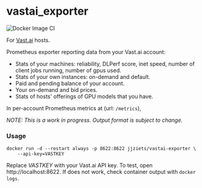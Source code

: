 # vastai_exporter

![Docker Image CI](https://github.com/500farm/prometheus-vastai/actions/workflows/docker-image.yml/badge.svg)

For [Vast.ai](https://vast.ai) hosts.

Prometheus exporter reporting data from your Vast.ai account:

- Stats of your machines: reliability, DLPerf score, inet speed, number of client jobs running, number of gpus used.
- Stats of your own instances: on-demand and default.
- Paid and pending balance of your account.
- Your on-demand and bid prices. 
- Stats of hosts' offerings of GPU models that you have.

In per-account Prometheus metrics at  (url: `/metrics`), 

_NOTE: This is a work in progress. Output format is subject to change._

### Usage

```
docker run -d --restart always -p 8622:8622 jjziets/vastai-exporter \
    --api-key=VASTKEY
```
Replace _VASTKEY_ with your Vast.ai API key. To test, open http://localhost:8622. If does not work, check container output with `docker logs`.


